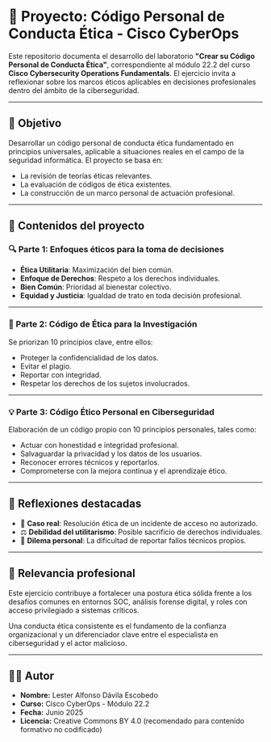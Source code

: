 # 📜 Proyecto: Código Personal de Conducta Ética - Cisco CyberOps

Este repositorio documenta el desarrollo del laboratorio **"Crear su Código Personal de Conducta Ética"**, correspondiente al módulo 22.2 del curso **Cisco Cybersecurity Operations Fundamentals**. El ejercicio invita a reflexionar sobre los marcos éticos aplicables en decisiones profesionales dentro del ámbito de la ciberseguridad.

---

## 🎯 Objetivo

Desarrollar un código personal de conducta ética fundamentado en principios universales, aplicable a situaciones reales en el campo de la seguridad informática. El proyecto se basa en:

- La revisión de teorías éticas relevantes.
- La evaluación de códigos de ética existentes.
- La construcción de un marco personal de actuación profesional.

---

## 🧩 Contenidos del proyecto

### 🔍 Parte 1: Enfoques éticos para la toma de decisiones

- **Ética Utilitaria**: Maximización del bien común.
- **Enfoque de Derechos**: Respeto a los derechos individuales.
- **Bien Común**: Prioridad al bienestar colectivo.
- **Equidad y Justicia**: Igualdad de trato en toda decisión profesional.

---

### 🧪 Parte 2: Código de Ética para la Investigación

Se priorizan 10 principios clave, entre ellos:

- Proteger la confidencialidad de los datos.
- Evitar el plagio.
- Reportar con integridad.
- Respetar los derechos de los sujetos involucrados.

---

### 💡 Parte 3: Código Ético Personal en Ciberseguridad

Elaboración de un código propio con 10 principios personales, tales como:

- Actuar con honestidad e integridad profesional.
- Salvaguardar la privacidad y los datos de los usuarios.
- Reconocer errores técnicos y reportarlos.
- Comprometerse con la mejora continua y el aprendizaje ético.

---

## 💬 Reflexiones destacadas

- 🛑 **Caso real**: Resolución ética de un incidente de acceso no autorizado.
- ⚖️ **Debilidad del utilitarismo**: Posible sacrificio de derechos individuales.
- 🤔 **Dilema personal**: La dificultad de reportar fallos técnicos propios.

---

## 🔐 Relevancia profesional

Este ejercicio contribuye a fortalecer una postura ética sólida frente a los desafíos comunes en entornos SOC, análisis forense digital, y roles con acceso privilegiado a sistemas críticos.

Una conducta ética consistente es el fundamento de la confianza organizacional y un diferenciador clave entre el especialista en ciberseguridad y el actor malicioso.

---

## 👨‍💻 Autor

- **Nombre:** Lester Alfonso Dávila Escobedo  
- **Curso:** Cisco CyberOps - Módulo 22.2  
- **Fecha:** Junio 2025  
- **Licencia:** Creative Commons BY 4.0 (recomendado para contenido formativo no codificado)
